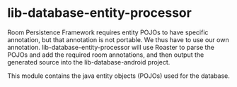 # lib-database-entity-processor

Room Persistence Framework requires entity POJOs to have specific
annotation, but that annotation is not portable. We thus have to use
our own annotation. lib-database-entity-processor will use Roaster to
parse the POJOs and add the required room annotations, and then output
the generated source into the lib-database-android project.

This module contains the java entity objects (POJOs) used for
the database.

